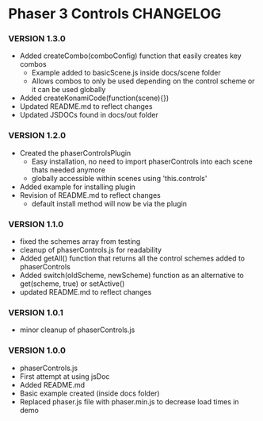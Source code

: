 # Phaser 3 Controls CHANGELOG


### VERSION 1.3.0

* Added createCombo(comboConfig) function that easily creates key combos
    * Example added to basicScene.js inside docs/scene folder
    * Allows combos to only be used depending on the control scheme or it can be used globally
* Added createKonamiCode(function(scene){})
* Updated README.md to reflect changes
* Updated JSDOCs found in docs/out folder

### VERSION 1.2.0

* Created the phaserControlsPlugin
    * Easy installation, no need to import phaserControls into each scene thats needed anymore
    * globally accessible within scenes using 'this.controls'
* Added example for installing plugin
* Revision of README.md to reflect changes
    * default install method will now be via the plugin

### VERSION 1.1.0

* fixed the schemes array from testing
* cleanup of phaserControls.js for readability
* Added getAll() function that returns all the control schemes added to phaserControls 
* Added switch(oldScheme, newScheme) function as an alternative to get(scheme, true) or setActive()
* updated README.md to reflect changes


### VERSION 1.0.1

* minor cleanup of phaserControls.js


### VERSION 1.0.0

* phaserControls.js
* First attempt at using jsDoc
* Added README.md
* Basic example created (inside docs folder)
* Replaced phaser.js file with phaser.min.js to decrease load times in demo